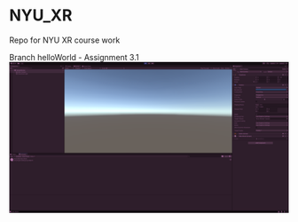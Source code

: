 # NYU_XR
 Repo for NYU XR course work

Branch helloWorld - Assignment 3.1
![Screenshot](https://github.com/icgreen/NYU_XR/blob/helloWorld/images/helloworld_screenshot.png)
